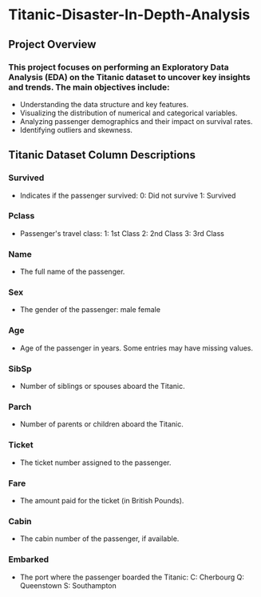 # Titanic-Disaster-In-Depth-Analysis

## Project Overview
### This project focuses on performing an Exploratory Data Analysis (EDA) on the Titanic dataset to uncover key insights and trends. The main objectives include:

 - Understanding the data structure and key features.
 - Visualizing the distribution of numerical and categorical variables.
 - Analyzing passenger demographics and their impact on survival rates.
 - Identifying outliers and skewness.


## Titanic Dataset Column Descriptions

### Survived
- Indicates if the passenger survived:
  0: Did not survive
  1: Survived
  
### Pclass
- Passenger's travel class:
  1: 1st Class
  2: 2nd Class
  3: 3rd Class
  
### Name
- The full name of the passenger.
  
### Sex
- The gender of the passenger:
  male
  female

### Age
- Age of the passenger in years. Some entries may have missing values.

### SibSp
- Number of siblings or spouses aboard the Titanic.

### Parch
- Number of parents or children aboard the Titanic.

### Ticket
- The ticket number assigned to the passenger.

### Fare
- The amount paid for the ticket (in British Pounds).

### Cabin
- The cabin number of the passenger, if available.

### Embarked
- The port where the passenger boarded the Titanic:
  C: Cherbourg
  Q: Queenstown
  S: Southampton

